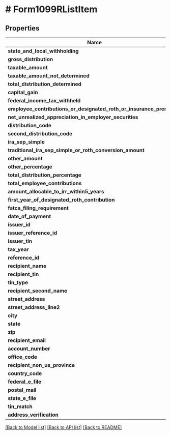 # # Form1099RListItem

## Properties

Name | Type | Description | Notes
------------ | ------------- | ------------- | -------------
**state_and_local_withholding** | [**\Avalara\SDK\Model\A1099\V2\StateAndLocalWithholding**](StateAndLocalWithholding.md) |  | [optional]
**gross_distribution** | **float** |  | [optional]
**taxable_amount** | **float** |  | [optional]
**taxable_amount_not_determined** | **bool** |  | [optional]
**total_distribution_determined** | **bool** |  | [optional]
**capital_gain** | **float** |  | [optional]
**federal_income_tax_withheld** | **float** |  | [optional]
**employee_contributions_or_designated_roth_or_insurance_premiums** | **float** |  | [optional]
**net_unrealized_appreciation_in_employer_securities** | **float** |  | [optional]
**distribution_code** | **string** |  | [optional]
**second_distribution_code** | **string** |  | [optional]
**ira_sep_simple** | **bool** |  | [optional]
**traditional_ira_sep_simple_or_roth_conversion_amount** | **float** |  | [optional]
**other_amount** | **float** |  | [optional]
**other_percentage** | **string** |  | [optional]
**total_distribution_percentage** | **string** |  | [optional]
**total_employee_contributions** | **float** |  | [optional]
**amount_allocable_to_irr_within5_years** | **float** |  | [optional]
**first_year_of_designated_roth_contribution** | **int** |  | [optional]
**fatca_filing_requirement** | **bool** |  | [optional]
**date_of_payment** | **\DateTime** |  | [optional]
**issuer_id** | **string** |  | [optional]
**issuer_reference_id** | **string** |  | [optional]
**issuer_tin** | **string** |  | [optional]
**tax_year** | **int** |  | [optional]
**reference_id** | **string** |  | [optional]
**recipient_name** | **string** |  | [optional]
**recipient_tin** | **string** |  | [optional]
**tin_type** | **int** |  | [optional]
**recipient_second_name** | **string** |  | [optional]
**street_address** | **string** |  | [optional]
**street_address_line2** | **string** |  | [optional]
**city** | **string** |  | [optional]
**state** | **string** |  | [optional]
**zip** | **string** |  | [optional]
**recipient_email** | **string** |  | [optional]
**account_number** | **string** |  | [optional]
**office_code** | **string** |  | [optional]
**recipient_non_us_province** | **string** |  | [optional]
**country_code** | **string** |  | [optional]
**federal_e_file** | **bool** |  | [optional]
**postal_mail** | **bool** |  | [optional]
**state_e_file** | **bool** |  | [optional]
**tin_match** | **bool** |  | [optional]
**address_verification** | **bool** |  | [optional]

[[Back to Model list]](../../../README.md#models) [[Back to API list]](../../../README.md#endpoints) [[Back to README]](../../../README.md)
